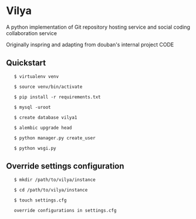 # Vilya

A python implementation of Git repository hosting service and social coding collaboration service

Originally inspring and adapting from douban's internal project CODE

## Quickstart
```
   $ virtualenv venv

   $ source venv/bin/activate

   $ pip install -r requirements.txt

   $ mysql -uroot

   $ create database vilya1

   $ alembic upgrade head

   $ python manager.py create_user

   $ python wsgi.py
```

## Override settings configuration
```
   $ mkdir /path/to/vilya/instance

   $ cd /path/to/vilya/instance

   $ touch settings.cfg

   override configurations in settings.cfg

